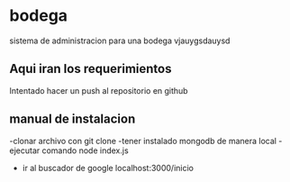 # bodega
sistema de administracion para una bodega
vjauygsdauysd

## Aqui iran los requerimientos
Intentado hacer un push al repositorio en github
## manual de instalacion
-clonar archivo con git clone
-tener instalado mongodb de manera local
-ejecutar comando node index.js
- ir al buscador de google localhost:3000/inicio
